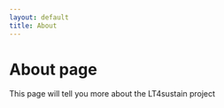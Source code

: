 ```yaml
---
layout: default
title: About
---
```

# About page
This page will tell you more about the LT4sustain project
